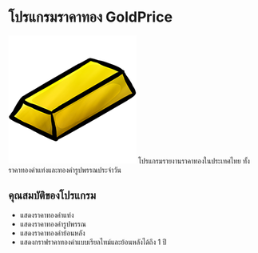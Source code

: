 # โปรแกรมราคาทอง GoldPrice
![Gold Ingot](goldingot.png)
โปรแกรมรายงานราคาทองในประเทศไทย ทั้งราคาทองคำแท่งและทองคำรูปพรรณประจำวัน
## คุณสมบัติของโปรแกรม
* แสดงราคาทองคำแท่ง
* แสดงราคาทองคำรูปพรรณ
* แสดงราคาทองคำย้อนหลัง
* แสดงกราฟราคาทองคำแบบเรียลไทม์และย้อนหลังได้ถึง 1 ปี
